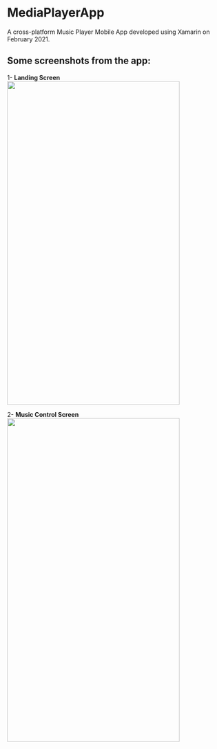 # MediaPlayerApp
A cross-platform Music Player Mobile App developed using Xamarin on February 2021. <br />

## **Some screenshots from the app:** <br />

1- **Landing Screen** <br />
<img src="https://user-images.githubusercontent.com/73054268/179085928-b750ec66-9438-457e-a1e0-ba3de2013208.PNG" width=400 height=750>

2- **Music Control Screen** <br />
<img src="https://user-images.githubusercontent.com/73054268/179086189-103c7768-86f0-4c9e-8d6a-f54582d6d2cd.PNG" width=400 height=750>

